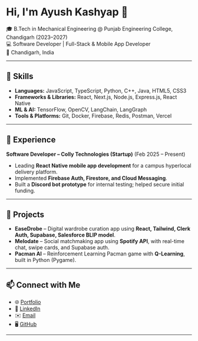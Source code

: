 # Hi, I'm Ayush Kashyap 👋

🎓 B.Tech in Mechanical Engineering @ Punjab Engineering College, Chandigarh (2023–2027)  
💻 Software Developer | Full-Stack & Mobile App Developer  
📍 Chandigarh, India  

---

## 🚀 Skills
- **Languages:** JavaScript, TypeScript, Python, C++, Java, HTML5, CSS3  
- **Frameworks & Libraries:** React, Next.js, Node.js, Express.js, React Native  
- **ML & AI:** TensorFlow, OpenCV, LangChain, LangGraph  
- **Tools & Platforms:** Git, Docker, Firebase, Redis, Postman, Vercel  

---

## 💼 Experience
**Software Developer – Colly Technologies (Startup)** (Feb 2025 – Present)  
- Leading **React Native mobile app development** for a campus hyperlocal delivery platform.  
- Implemented **Firebase Auth, Firestore, and Cloud Messaging**.  
- Built a **Discord bot prototype** for internal testing; helped secure initial funding.  

---

## 🌟 Projects
- **EaseDrobe** – Digital wardrobe curation app using **React, Tailwind, Clerk Auth, Supabase, Salesforce BLIP model**.  
- **Melodate** – Social matchmaking app using **Spotify API**, with real-time chat, swipe cards, and Supabase auth.  
- **Pacman AI** – Reinforcement Learning Pacman game with **Q-Learning**, built in Python (Pygame).  

---

## 📫 Connect with Me
- 🌐 [Portfolio](https://ayush-kashyap.vercel.app)  
- 💼 [LinkedIn](https://www.linkedin.com/in/ayushkashyap)  
- ✉️ [Email](mailto:ayushkashyap0211@gmail.com)  
- 🖥️ [GitHub](https://github.com/AyushKashyapII)  

---
